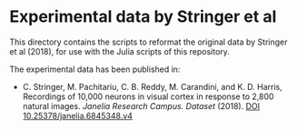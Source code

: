 
# Experimental data by Stringer et al

This directory contains the scripts to reformat the original data by Stringer et al (2018), for use with the Julia scripts of this repository.

The experimental data has been published in:

- C. Stringer, M. Pachitariu, C. B. Reddy, M. Carandini, and K. D. Harris,
  Recordings of 10,000 neurons in visual cortex in response to 2,800 natural images. _Janelia Research Campus. Dataset_ (2018). [DOI 10.25378/janelia.6845348.v4](https://doi.org/10.25378/janelia.6845348.v4)
